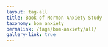 ```yaml
---
layout: tag-all
title: Book of Mormon Anxiety Study
taxonomy: bom anxiety
permalink: /tags/bom-anxiety/all/
gallery-link: true
---
```

